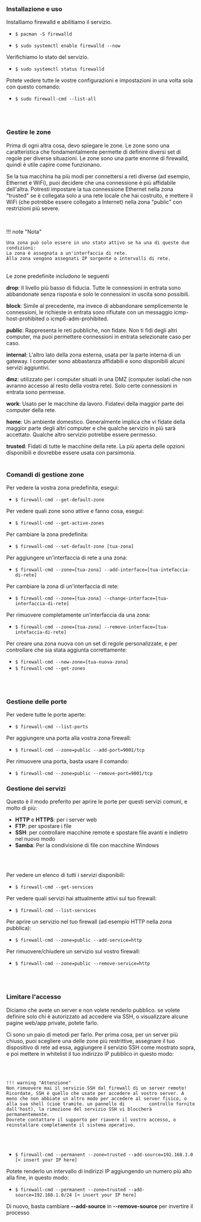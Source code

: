 ### Installazione e uso

Installiamo firewalld e abilitiamo il servizio.

- `$ pacman -S firewalld`
  
- `$ sudo systemctl enable firewalld --now`

Verifichiamo lo stato del servizio.

- `$ sudo systemctl status firewalld`

Potete vedere tutte le vostre configurazioni e impostazioni in una volta sola con questo comando:

- `$ sudo firewall-cmd --list-all`

<br><br>

### Gestire le zone

Prima di ogni altra cosa, devo spiegare le zone. Le zone sono una caratteristica che fondamentalmente permette di definire diversi set di regole per diverse situazioni. Le zone sono una parte enorme di firewalld, quindi è utile capire come funzionano.

Se la tua macchina ha più modi per connettersi a reti diverse (ad esempio, Ethernet e WiFi), puoi decidere che una connessione è più affidabile dell'altra. Potresti impostare la tua connessione Ethernet nella zona "trusted" se è collegata solo a una rete locale che hai costruito, e mettere il WiFi (che potrebbe essere collegato a Internet) nella zona "public" con restrizioni più severe.

<br>

!!! note "Nota"

    Una zona può solo essere in uno stato attivo se ha una di queste due condizioni:
    La zona è assegnata a un'interfaccia di rete.
    Alla zona vengono assegnati IP sorgente o intervalli di rete.

<br>
Le zone predefinite includono le seguenti 

**drop**: Il livello più basso di fiducia. Tutte le connessioni in entrata sono abbandonate senza risposta e solo le connessioni in uscita sono possibili.

**block**: Simile al precedente, ma invece di abbandonare semplicemente le connessioni, le richieste in entrata sono rifiutate con un messaggio icmp-host-prohibited o icmp6-adm-prohibited.

**public**: Rappresenta le reti pubbliche, non fidate. Non ti fidi degli altri computer, ma puoi permettere connessioni in entrata selezionate caso per caso.

**internal**: L'altro lato della zona esterna, usata per la parte interna di un gateway. I computer sono abbastanza affidabili e sono disponibili alcuni servizi aggiuntivi.

**dmz**: utilizzato per i computer situati in una DMZ (computer isolati che non avranno accesso al resto della vostra rete). Solo certe connessioni in entrata sono permesse.

**work**: Usato per le macchine da lavoro. Fidatevi della maggior parte dei computer della rete.

**home**: Un ambiente domestico. Generalmente implica che vi fidate della maggior parte degli altri computer e che qualche servizio in più sarà accettato. Qualche altro servizio potrebbe essere permesso.

**trusted**: Fidati di tutte le macchine della rete. La più aperta delle opzioni disponibili e dovrebbe essere usata con parsimonia.
<br><br>

### Comandi di gestione zone

Per vedere la vostra zona predefinita, esegui:

- `$ firewall-cmd --get-default-zone`

Per vedere quali zone sono attive e fanno cosa, esegui:

- `$ firewall-cmd --get-active-zones`


Per cambiare la zona predefinita:

- `$ firewall-cmd --set-default-zone [tua-zona]`

Per aggiungere un'interfaccia di rete a una zona:

- `$ firewall-cmd --zone=[tua-zona] --add-interface=[tua-intefaccia-di-rete]`


Per cambiare la zona di un'interfaccia di rete:

- `$ firewall-cmd --zone=[tua-zona] --change-interface=[tua-interfaccia-di-rete]`

Per rimuovere completamente un'interfaccia da una zona:

- `$ firewall-cmd --zone=[tua-zona] --remove-interface=[tua-intefaccia-di-rete]`


Per creare una zona nuova con un set di regole personalizzate, e per controllare che sia stata aggiunta correttamente:

- `$ firewall-cmd --new-zone=[tua-nuova-zona]`
- `$ firewall-cmd --get-zones`
  
<br><br>

### Gestione delle porte

Per vedere tutte le porte aperte:

- `$ firewall-cmd --list-ports`

Per aggiungere una porta alla vostra zona firewall:

- `$ firewall-cmd --zone=public --add-port=9001/tcp`


Per rimuovere una porta, basta usare il comando:

- `$ firewall-cmd --zone=public --remove-port=9001/tcp`

### Gestione dei servizi

Questo è il modo preferito per aprire le porte per questi servizi comuni, e molto di più:

   - **HTTP** e **HTTPS**: per i server web
   - **FTP**: per spostare i file 
   - **SSH**: per controllare macchine remote e spostare file avanti e indietro nel nuovo modo
   - **Samba**: Per la condivisione di file con macchine Windows

<br><br>

Per vedere un elenco di tutti i servizi disponibili:

- `$ firewall-cmd --get-services`

Per vedere quali servizi hai attualmente attivi sul tuo firewall:

- `$ firewall-cmd --list-services`


Per aprire un servizio nel tuo firewall (ad esempio HTTP nella zona pubblica):

- `$ firewall-cmd --zone=public --add-service=http`


Per rimuovere/chiudere un servizio sul vostro firewall:

- `$ firewall-cmd --zone=public --remove-service=http`


<br><br>

### Limitare l'accesso

Diciamo che avete un server e non volete renderlo pubblico. se volete definire solo chi è autorizzato ad accedere via SSH, o visualizzare alcune pagine web/app private, potete farlo.

Ci sono un paio di metodi per farlo. Per prima cosa, per un server più chiuso, puoi scegliere una delle zone più restrittive, assegnare il tuo dispositivo di rete ad essa, aggiungere il servizio SSH come mostrato sopra, e poi mettere in whitelist il tuo indirizzo IP pubblico in questo modo:

<br><br>

    !!! warning "Attenzione"
    Non rimuovere mai il servizio SSH dal firewall di un server remoto!
    Ricordate, SSH è quello che usate per accedere al vostro server. A meno che non abbiate un altro modo per accedere al server fisico, o alla sua shell (cioè tramite. un pannello di         controllo fornito dall'host), la rimozione del servizio SSH vi bloccherà permanentemente.
    Dovrete contattare il supporto per riavere il vostro accesso, o reinstallare completamente il sistema operativo.

<br><br>

- `$ firewall-cmd --permanent --zone=trusted --add-source=192.168.1.0 [< insert your IP here]`

Potete renderlo un intervallo di indirizzi IP aggiungendo un numero più alto alla fine, in questo modo:

- `$ firewall-cmd --permanent --zone=trusted --add-source=192.168.1.0/24 [< insert your IP here]`

Di nuovo, basta cambiare **--add-source** in **--remove-source** per invertire il processo
